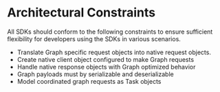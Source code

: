 # Architectural Constraints

All SDKs should conform to the following constraints to ensure sufficient flexibility for developers using the SDKs in various scenarios.

- Translate Graph specific request objects into native request objects. 
- Create native client object configured to make Graph requests
- Handle native response objects with Graph optimized behavior
- Graph payloads must by serializable and deserializable
- Model coordinated graph requests as Task objects

